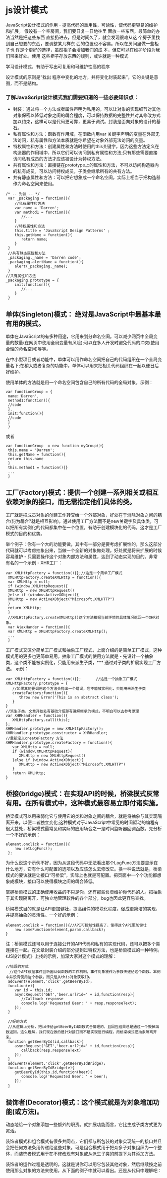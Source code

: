 # js设计模式
JavaScript设计模式的作用 - 提高代码的重用性，可读性，使代码更容易的维护和扩展。
假设有一个空房间，我们要日复一日地往里 面放一些东西。最简单的办法当然是把这些东西 直接扔进去，但是时间久了，就会发现很难从这 个房子里找到自己想要的东西，要调整某几样东 西的位置也不容易。所以在房间里做一些柜子也 许是个更好的选择，虽然柜子会增加我们的成 本，但它可以在维护阶段为我们带来好处。使用 这些柜子存放东西的规则，或许就是一种模式

学习设计模式，有助于写出可复用和可维护性高的程序

设计模式的原则是“找出 程序中变化的地方，并将变化封装起来”，它的关键是意图，而不是结构。
### 了解JavaScript设计模式我们需要知道的一些必要知识点：
* 封装：通过将一个方法或者属性声明为私用的，可以让对象的实现细节对其他对象保密以降低对象之间的耦合程度，可以保持数据的完整性并对其修改方式加以约束，这样可以是代码更可靠，更易于调试。封装是面向对象的设计的基石。
* 私有属性和方法：函数有作用域，在函数内用var 关键字声明的变量在外部无法访问，私有属性和方法本质就是你希望在对象外部无法访问的变量。
* 特权属性和方法：创建属性和方法时使用的this关键字，因为这些方法定义在构造器的作用域中，所以它们可以访问到私有属性和方法;只有那些需要直接访问私有成员的方法才应该被设计为特权方法。
* 共有属性和方法：直接链在prototype上的属性和方法，不可以访问构造器内的私有成员，可以访问特权成员，子类会继承所有的共有方法。
* 共有静态属性和方法：可以把它想象成一个命名空间，实际上相当于把构造器作为命名空间来使用。
```
/* -- 封装 -- */ 
 var _packaging = function(){  
    //私有属性和方法  
    var name = 'Darren';  
    var method1 = function(){  
       //...  
    }  
    //特权属性和方法  
    this.title = 'JavaScript Design Patterns' ;  
    this.getName = function(){  
       return name;  
    }  
 }  
 //共有静态属性和方法  
 _packaging._name = 'Darren code';  
 _packaging.alertName = function(){  
    alert(_packaging._name);  
 }  
//共有属性和方法  
_packaging.prototype = {  
    init:function(){  
       //...  
    }  
 } 
 ```
 ## 单体(Singleton)模式： 绝对是JavaScript中最基本最有用的模式。

单体在JavaScript的有多种用途，它用来划分命名空间。可以减少网页中全局变量的数量(在网页中使用全局变量有风险);可以在多人开发时避免代码的冲突(使用合理的命名空间)等等。

在中小型项目或者功能中，单体可以用作命名空间把自己的代码组织在一个全局变量名下;在稍大或者复杂的功能中，单体可以用来把相关代码组织在一起以便日后好维护。

使用单体的方法就是用一个命名空间包含自己的所有代码的全局对象，示例：
```
var functionGroup = {  
 name:'Darren',  
 method1:function(){  
 //code  
 },  
 init:function(){  
 //code  
 }  
 } 
 ```
 或者
```
var functionGroup  = new function myGroup(){  
 this.name = 'Darren';  
 this.getName = function(){  
 return this.name  
 }  
 this.method1 = function(){}  
 ...  
 } 
 ```
 ## 工厂(Factory)模式：提供一个创建一系列相关或相互依赖对象的接口，而无需指定他们具体的类。
工厂就是把成员对象的创建工作转交给一个外部对象，好处在于消除对象之间的耦合(何为耦合?就是相互影响)。通过使用工厂方法而不是new关键字及具体类，可以把所有实例化的代码都集中在一个位置，有助于创建模块化的代码，这才是工厂模式的目的和优势。

举个例子：你有一个大的功能要做，其中有一部分是要考虑扩展性的，那么这部分代码就可以考虑抽象出来，当做一个全新的对象做处理。好处就是将来扩展的时候容易维护 - 只需要操作这个对象内部方法和属性，达到了动态实现的目的。非常有名的一个示例 - XHR工厂：
```
var XMLHttpFactory = function(){};//这是一个简单工厂模式  
 XMLHttpFactory.createXMLHttp = function(){  
 var XMLHttp = null;  
 if (window.XMLHttpRequest){  
 XMLHttp = new XMLHttpRequest()  
 }else if (window.ActiveXObject){  
 XMLHttp = new ActiveXObject("Microsoft.XMLHTTP")  
 }  
 return XMLHttp;  
 }  
 //XMLHttpFactory.createXMLHttp()这个方法根据当前环境的具体情况返回一个XHR对象。  
 var AjaxHander = function(){  
 var XMLHttp = XMLHttpFactory.createXMLHttp();  
 ...  
 } 
 ```
 工厂模式又区分简单工厂模式和抽象工厂模式，上面介绍的是简单工厂模式，这种模式用的更多也更简单易用。抽象工厂模式的使用方法就是 - 先设计一个抽象类，这个类不能被实例化，只能用来派生子类，*** 通过对子类的扩展实现工厂方法。 示例：
 ```
 var XMLHttpFactory = function(){};　     //这是一个抽象工厂模式  
 XMLHttpFactory.prototype = {  
    //如果真的要调用这个方法会抛出一个错误，它不能被实例化，只能用来派生子类  
    createFactory:function(){  
       throw new Error('This is an abstract class');  
    }  
 }  
//派生子类，文章开始处有基础介绍那有讲解继承的模式，不明白可以去参考原理  
 var XHRHandler = function(){  
    XMLHttpFactory.call(this);  
 };  
XHRHandler.prototype = new XMLHttpFactory();  
 XHRHandler.prototype.constructor = XHRHandler;  
 //重新定义createFactory 方法  
 XHRHandler.prototype.createFactory = function(){  
    var XMLHttp = null;  
    if (window.XMLHttpRequest){  
       XMLHttp = new XMLHttpRequest()  
    }else if (window.ActiveXObject){  
       XMLHttp = new ActiveXObject("Microsoft.XMLHTTP")  
    }  
    return XMLHttp;  
 } 
 ```
## 桥接(bridge)模式：在实现API的时候，桥梁模式灰常有用。在所有模式中，这种模式最容易立即付诸实施。

桥梁模式可以用来弱化它与使用它的类和对象之间的耦合，就是将抽象与其实现隔离开来，以便二者独立变化;这种模式对于JavaScript中常见的时间驱动的编程有很大益处，桥梁模式最常见和实际的应用场合之一是时间监听器回调函数。先分析一个不好的示例：
```
element.onclick = function(){  
    new setLogFunc();  
 }; 
 ```
 为什么说这个示例不好，因为从这段代码中无法看出那个LogFunc方法要显示在什么地方，它有什么可配置的选项以及应该怎么去修改它。换一种说法就是，桥梁模式的要诀就是让接口“可桥梁”，实际上也就是可配置。把页面中一个个功能都想象成模块，接口可以使得模块之间的耦合降低。

掌握桥梁模式的正确使用收益的不只是你，还有那些负责维护你代码的人。把抽象于其实现隔离开，可独立地管理软件的各个部分，bug也因此更容易查找。

桥梁模式目的就是让API更加健壮，提高组件的模块化程度，促成更简洁的实现，并提高抽象的灵活性。一个好的示例：
```
element.onclick = function(){//API可控制性提高了，使得这个API更加健壮  
    new someFunction(element,param,callback);  
} 
```
注：桥梁模式还可以用于连接公开的API代码和私有的实现代码，还可以把多个类连接在一起。在文章封装介绍的部分提到过特权方法，也是桥梁模式的一种特例。《JS设计模式》上找的示例，加深大家对这个模式的理解：
```
//错误的方式  
　//这个API根据事件监听器回调函数的工作机制，事件对象被作为参数传递给这个函数。本例中并没有使用这个参数，而只是从this对象获取ID。  
 addEvent(element,'click',getBeerById);  
 function(e){  
    var id = this.id;  
    asyncRequest('GET','beer.url?id=' + id,function(resp){  
       //Callback response  
       console.log('Requested Beer: ' + resp.responseText);  
    });  
 }  
   
 //好的方式  
 //从逻辑上分析，把id传给getBeerById函数式合情理的，且回应结果总是通过一个毁掉函数返回。这么理解，我们现在做的是针对接口而不是实现进行编程，用桥梁模式把抽象隔离开来。  
 function getBeerById(id,callback){  
    asyncRequest('GET','beer.url?id=' + id,function(resp){  
       callback(resp.responseText)  
    });  
 }  
 addEvent(element,'click',getBeerByIdBridge);  
 function getBeerByIdBridge(e){  
    getBeerById(this.id,function(beer){  
       console.log('Requested Beer: ' + beer);  
    });  
 }　 
 ```
## 装饰者(Decorator)模式：这个模式就是为对象增加功能(或方法)。

动态地给一个对象添加一些额外的职责。就扩展功能而言，它比生成子类方式更为灵活。

装饰者模式和组合模式有很多共同点，它们都与所包装的对象实现统一的接口并且会把任何方法条用传递给这些对象。可是组合模式用于把众多子对象组织为一个整体，而装饰者模式用于在不修改现有对象或从派生子类的前提下为其添加方法。

装饰者的运作过程是透明的，这就是说你可以用它包装其他对象，然后继续按之前使用那么对象的方法来使用，从下面的例子中就可以看出。还是从代码中理解吧：
